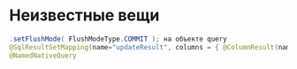 # Неизвестные вещи

```JAVA
.setFlushMode( FlushModeType.COMMIT ); на объекте query
@SqlResultSetMapping(name="updateResult", columns = { @ColumnResult(name = "count")})
@NamedNativeQuery
```







